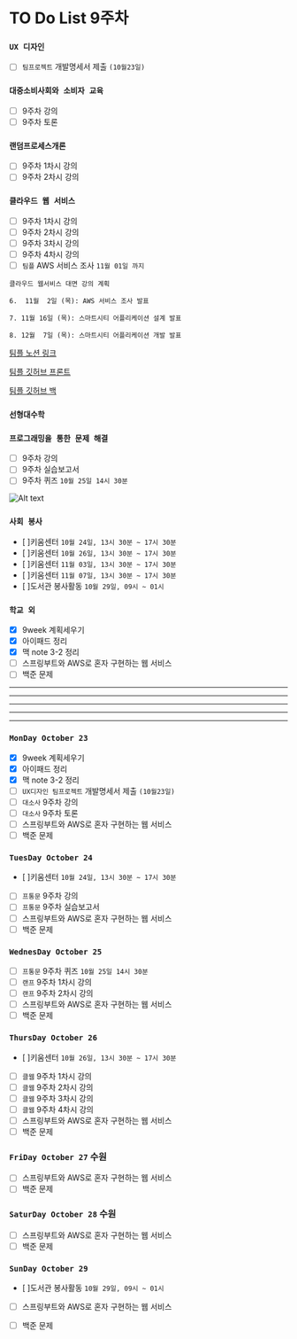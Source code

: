 # TO Do List 9주차

### `UX 디자인` 
- [ ] `팀프로젝트` 개발명세서 제출 `(10월23일)`

### `대중소비사회와 소비자 교육`
- [ ] 9주차 강의
- [ ] 9주차 토론

### `랜덤프로세스개론`
- [ ] 9주차 1차시 강의
- [ ] 9주차 2차시 강의

### `클라우드 웹 서비스`
- [ ] 9주차 1차시 강의
- [ ] 9주차 2차시 강의
- [ ] 9주차 3차시 강의
- [ ] 9주차 4차시 강의
- [ ] `팀플` AWS 서비스 조사 `11월 01일 까지`

```
클라우드 웹서비스 대면 강의 계획

6.  11월  2일 (목): AWS 서비스 조사 발표

7. 11월 16일 (목): 스마트시티 어플리케이션 설계 발표

8. 12월  7일 (목): 스마트시티 어플리케이션 개발 발표
```

[팀플 노션 링크](https://www.notion.so/Cloud-Web-Service-Team-Project-cb7f98e2e37c43fd98b7937e0d5018c5)

[팀플 깃허브 프론트](https://github.com/woo4826/Cloud-Web-Service-SNS-web)

[팀플 깃허브 백](https://github.com/woo4826/Cloud-Web-Service-SNS-server)

### `선형대수학`


### `프로그래밍을 통한 문제 해결`
- [ ] 9주차 강의
- [ ] 9주차 실습보고서
- [ ] 9주차 퀴즈 `10월 25일 14시 30분`

![Alt text](%E1%84%91%E1%85%B3%E1%84%90%E1%85%A9%E1%86%BC%E1%84%86%E1%85%AE%E1%86%AB%E1%84%80%E1%85%A1%E1%86%BC%E1%84%8B%E1%85%B4%E1%84%80%E1%85%A8%E1%84%92%E1%85%AC%E1%86%A8%E1%84%89%E1%85%A5.png)

### `사회 봉사`
- [ ]키움센터 `10월 24일, 13시 30분 ~ 17시 30분`
- [ ]키움센터 `10월 26일, 13시 30분 ~ 17시 30분`
- [ ]키움센터 `11월 03일, 13시 30분 ~ 17시 30분`
- [ ]키움센터 `11월 07일, 13시 30분 ~ 17시 30분`
- [ ]도서관 봉사활동 `10월 29일, 09시 ~ 01시`

### `학교 외`
- [x] 9week 계획세우기
- [x] 아이패드 정리
- [x] 맥 note 3-2 정리
- [ ] 스프링부트와 AWS로 혼자 구현하는 웹 서비스
- [ ] 백준 문제

---
---
---
---
---

### `MonDay October 23` 
- [x] 9week 계획세우기
- [x] 아이패드 정리
- [x] 맥 note 3-2 정리
- [ ] `UX디자인 팀프로젝트` 개발명세서 제출 `(10월23일)`
- [ ] `대소사` 9주차 강의 
- [ ] `대소사` 9주차 토론
- [ ] 스프링부트와 AWS로 혼자 구현하는 웹 서비스
- [ ] 백준 문제

### `TuesDay October 24`
- [ ]키움센터 `10월 24일, 13시 30분 ~ 17시 30분`
- [ ] `프통문` 9주차 강의
- [ ] `프통문` 9주차 실습보고서
- [ ] 스프링부트와 AWS로 혼자 구현하는 웹 서비스
- [ ] 백준 문제

### `WednesDay October 25` 
- [ ] `프통문` 9주차 퀴즈 `10월 25일 14시 30분` 
- [ ] `랜프` 9주차 1차시 강의
- [ ] `랜프` 9주차 2차시 강의
- [ ] 스프링부트와 AWS로 혼자 구현하는 웹 서비스
- [ ] 백준 문제

### `ThursDay October 26`
- [ ]키움센터 `10월 26일, 13시 30분 ~ 17시 30분`
- [ ] `클웹` 9주차 1차시 강의
- [ ] `클웹` 9주차 2차시 강의
- [ ] `클웹` 9주차 3차시 강의
- [ ] `클웹` 9주차 4차시 강의
- [ ] 스프링부트와 AWS로 혼자 구현하는 웹 서비스
- [ ] 백준 문제

### `FriDay October 27` 수원
- [ ] 스프링부트와 AWS로 혼자 구현하는 웹 서비스
- [ ] 백준 문제

### `SaturDay October 28` 수원
- [ ] 스프링부트와 AWS로 혼자 구현하는 웹 서비스
- [ ] 백준 문제

### `SunDay October 29` 
- [ ]도서관 봉사활동 `10월 29일, 09시 ~ 01시`
- [ ] 스프링부트와 AWS로 혼자 구현하는 웹 서비스
- [ ] 백준 문제


